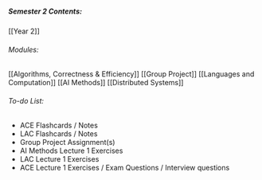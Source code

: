 ##### Semester 2 Contents:
 [[Year 2]]
###### Modules:
 [[Algorithms, Correctness & Efficiency]]
 [[Group Project]]
 [[Languages and Computation]]
 [[AI Methods]]
 [[Distributed Systems]]

###### To-do List:
- ACE Flashcards / Notes
- LAC Flashcards / Notes
- Group Project Assignment(s)
- AI Methods Lecture 1 Exercises
- LAC Lecture 1 Exercises
- ACE Lecture 1 Exercises / Exam Questions / Interview questions